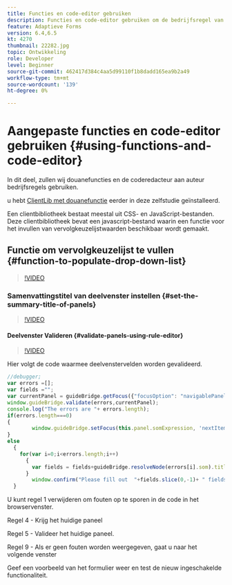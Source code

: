 ```yaml
---
title: Functies en code-editor gebruiken
description: Functies en code-editor gebruiken om de bedrijfsregel van de auteur te schrijven
feature: Adaptieve Forms
version: 6.4,6.5
kt: 4270
thumbnail: 22282.jpg
topic: Ontwikkeling
role: Developer
level: Beginner
source-git-commit: 462417d384c4aa5d99110f1b8dadd165ea9b2a49
workflow-type: tm+mt
source-wordcount: '139'
ht-degree: 0%

---
```



# Aangepaste functies en code-editor gebruiken {#using-functions-and-code-editor}

In dit deel, zullen wij douanefuncties en de coderedacteur aan auteur bedrijfsregels gebruiken.

u hebt [ClientLib met douanefunctie](assets/client-libs-and-logo.zip) eerder in deze zelfstudie geïnstalleerd.

Een clientbibliotheek bestaat meestal uit CSS- en JavaScript-bestanden. Deze clientbibliotheek bevat een javascript-bestand waarin een functie voor het invullen van vervolgkeuzelijstwaarden beschikbaar wordt gemaakt.


## Functie om vervolgkeuzelijst te vullen {#function-to-populate-drop-down-list}

>[!VIDEO](https://video.tv.adobe.com/v/22282?quality=9&learn=on)

### Samenvattingstitel van deelvenster instellen {#set-the-summary-title-of-panels}

>[!VIDEO](https://video.tv.adobe.com/v/28387?quality=9&learn=on)

#### Deelvenster Valideren {#validate-panels-using-rule-editor}

>[!VIDEO](https://video.tv.adobe.com/v/28409?quality=9&learn=on)

Hier volgt de code waarmee deelvenstervelden worden gevalideerd.

```javascript
//debugger;
var errors =[];
var fields ="";
var currentPanel = guideBridge.getFocus({"focusOption": "navigablePanel"});
window.guideBridge.validate(errors,currentPanel);
console.log("The errors are "+ errors.length);
if(errors.length===0)
{
        window.guideBridge.setFocus(this.panel.somExpression, 'nextItem', true);
}
else
  {
    for(var i=0;i<errors.length;i++)
      {
        var fields = fields+guideBridge.resolveNode(errors[i].som).title+" , ";
      }
        window.confirm("Please fill out  "+fields.slice(0,-1)+ " fields");
  }
```

U kunt regel 1 verwijderen om fouten op te sporen in de code in het browservenster.

Regel 4 - Krijg het huidige paneel

Regel 5 - Valideer het huidige paneel.

Regel 9 - Als er geen fouten worden weergegeven, gaat u naar het volgende venster

Geef een voorbeeld van het formulier weer en test de nieuw ingeschakelde functionaliteit.
